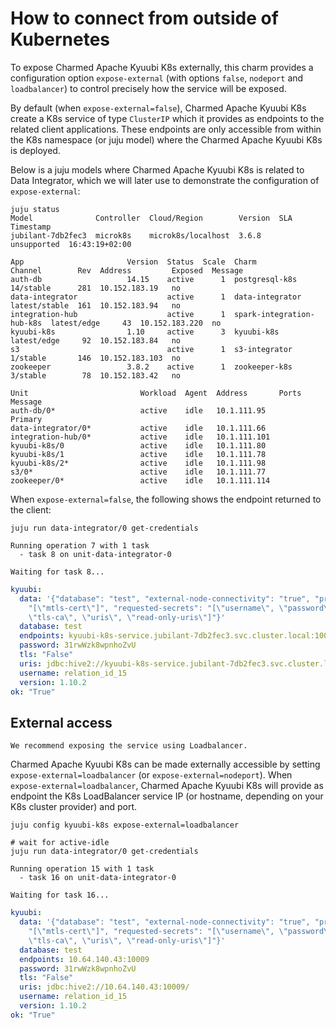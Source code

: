 # How to connect from outside of Kubernetes

To expose Charmed Apache Kyuubi K8s externally, this charm provides a configuration option `expose-external` (with options `false`, `nodeport` and `loadbalancer`) to control precisely how the service will be exposed.

By default (when `expose-external=false`), Charmed Apache Kyuubi K8s create a K8s service of type `ClusterIP` which it provides as endpoints to the related client applications.
These endpoints are only accessible from within the K8s namespace (or juju model) where the Charmed Apache Kyuubi K8s is deployed.

Below is a juju models where Charmed Apache Kyuubi K8s is related to Data Integrator, which we will later use to demonstrate the configuration of `expose-external`:

```text
juju status
Model              Controller  Cloud/Region        Version  SLA          Timestamp
jubilant-7db2fec3  microk8s    microk8s/localhost  3.6.8    unsupported  16:43:19+02:00

App                       Version  Status  Scale  Charm                      Channel        Rev  Address         Exposed  Message
auth-db                   14.15    active      1  postgresql-k8s             14/stable      281  10.152.183.19   no
data-integrator                    active      1  data-integrator            latest/stable  161  10.152.183.94   no
integration-hub                    active      1  spark-integration-hub-k8s  latest/edge     43  10.152.183.220  no
kyuubi-k8s                1.10     active      3  kyuubi-k8s                 latest/edge     92  10.152.183.84   no
s3                                 active      1  s3-integrator              1/stable       146  10.152.183.103  no
zookeeper                 3.8.2    active      1  zookeeper-k8s              3/stable        78  10.152.183.42   no

Unit                         Workload  Agent  Address       Ports  Message
auth-db/0*                   active    idle   10.1.111.95          Primary
data-integrator/0*           active    idle   10.1.111.66
integration-hub/0*           active    idle   10.1.111.101
kyuubi-k8s/0                 active    idle   10.1.111.80
kyuubi-k8s/1                 active    idle   10.1.111.78
kyuubi-k8s/2*                active    idle   10.1.111.98
s3/0*                        active    idle   10.1.111.77
zookeeper/0*                 active    idle   10.1.111.114
```

When `expose-external=false`, the following shows the endpoint returned to the client:

```shell
juju run data-integrator/0 get-credentials

Running operation 7 with 1 task
  - task 8 on unit-data-integrator-0

Waiting for task 8...
```

```yaml
kyuubi:
  data: '{"database": "test", "external-node-connectivity": "true", "provided-secrets":
    "[\"mtls-cert\"]", "requested-secrets": "[\"username\", \"password\", \"tls\",
    \"tls-ca\", \"uris\", \"read-only-uris\"]"}'
  database: test
  endpoints: kyuubi-k8s-service.jubilant-7db2fec3.svc.cluster.local:10009
  password: 31rwWzk8wpnhoZvU
  tls: "False"
  uris: jdbc:hive2://kyuubi-k8s-service.jubilant-7db2fec3.svc.cluster.local:10009/
  username: relation_id_15
  version: 1.10.2
ok: "True"
```

## External access

```{note}
We recommend exposing the service using Loadbalancer.
```

Charmed Apache Kyuubi K8s can be made externally accessible by setting `expose-external=loadbalancer` (or `expose-external=nodeport`).
When `expose-external=loadbalancer`, Charmed Apache Kyuubi K8s will provide as endpoint the K8s LoadBalancer service IP (or hostname, depending on your K8s cluster provider) and port.

```shell
juju config kyuubi-k8s expose-external=loadbalancer

# wait for active-idle
juju run data-integrator/0 get-credentials

Running operation 15 with 1 task
  - task 16 on unit-data-integrator-0

Waiting for task 16...
```

```yaml
kyuubi:
  data: '{"database": "test", "external-node-connectivity": "true", "provided-secrets":
    "[\"mtls-cert\"]", "requested-secrets": "[\"username\", \"password\", \"tls\",
    \"tls-ca\", \"uris\", \"read-only-uris\"]"}'
  database: test
  endpoints: 10.64.140.43:10009
  password: 31rwWzk8wpnhoZvU
  tls: "False"
  uris: jdbc:hive2://10.64.140.43:10009/
  username: relation_id_15
  version: 1.10.2
ok: "True"
```
